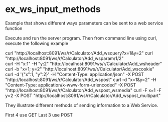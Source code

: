# ex_ws_input_methods
Example that shows different ways parameters can be sent to a web service function 

Execute and run the server program.  Then from command line using curl, execute the following example

curl "http://localhost:8091/ws/r/Calculator/Add_wsquery?x=1&y=2"
curl "http://localhost:8091/ws/r/Calculator/Add_wsparam/1/2"        
curl -H "x:1" -H "y:2" "http://localhost:8091/ws/r/Calculator/Add_wsheader"
curl -b "x=1; y=2" "http://localhost:8091/ws/r/Calculator/Add_wscookie"
curl -d '{"x":1, "y":2}' -H "Content-Type: application/json" -X POST "http://localhost:8091/ws/r/Calculator/Add_wspost"
curl -d "x=1&y=2" -H "Content-Type: application/x-www-form-urlencoded" -X POST "http://localhost:8091/ws/r/Calculator/Add_wspost_wsmedia"
curl -F x=1 -F y=2 -X POST "http://localhost:8091/ws/r/Calculator/Add_wspost_multipart"

They illustrate different methods of sending information to a Web Service.

First 4 use GET 
Last 3 use POST
